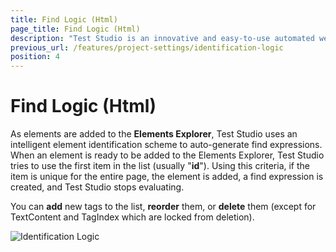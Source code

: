 ```yaml
---
title: Find Logic (Html)
page_title: Find Logic (Html)
description: "Test Studio is an innovative and easy-to-use automated web, WPF and load testing solution. Test Studio tests support essential technologies like ASP.NET AJAX, Silverlight, PHP and MVC. HTML5, Testing framework, functional testing, performance testing, load testing, exploratory testing, manual testing."
previous_url: /features/project-settings/identification-logic
position: 4
---
```

# Find Logic (Html)

As elements are added to the **Elements Explorer**, Test Studio uses an intelligent element identification scheme to auto-generate find expressions. When an element is ready to be added to the Elements Explorer, Test Studio tries to use the first item in the list (usually "**id**"). Using this criteria, if the item is unique for the entire page, the element is added, a find expression is created, and Test Studio stops evaluating.<br> 

You can **add** new tags to the list, **reorder** them, or **delete** them (except for TextContent and TagIndex which are locked from deletion).

![Identification Logic][1]

[1]: /img/features/project-settings/find-logic/fig1.png